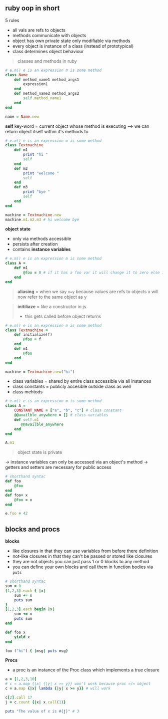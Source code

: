 ## ruby oop in short 

5 rules
- all vals are refs to objects
- methods communicate with objects 
- object has own private state only modifiable via methods
- every object is instance of a class (instead of prototypical)
- class determines object behaviour 

> classes and methods in ruby 

```ruby
# e.m() e is an expression m is some method
class Name 
    def method_name1 method_args1
        expression1
    end
    def method_name2 method_args2
        self.method_name1
    end
end

name = Name.new
```

**self** key-word = current object whose method is executing
--> we can return object itself within it's methods to 

```ruby
# e.m() e is an expression m is some method
class Textmachine 
    def m1 
        print "hi "
        self
    end
    def m2 
        print "welcome "
        self
    end
    def m3 
        print "bye "
        self
    end
end

machine = Textmachine.new
machine.m1.m2.m3 # hi welcome bye
```

**object state**

- only via methods accessible
- persists after creation
- contains **instance variables**
```ruby
# e.m() e is an expression m is some method
class A =
    def m1 
        @foo = 0 # if it has a foo var it will change it to zero else it will create one and initialize it to zero
    end
end
```

> **aliasing** = when we say `x=y` because values are refs to objects 
> x will now refer to the same object as y

> **initiliaze** = like a constructor in js 
> - this gets called before object returns

```ruby
# e.m() e is an expression m is some method
class Textmachine =
    def initialize(f) 
        @foo = f
    end
    def m1 
        @foo
    end
end

machine = Textmachine.new("hi")
```


- class variables = shared by entire class accessible via all instances
- class constants = publicly accesible outside class as well 
- class mehtods
```ruby
# e.m() e is an expression m is some method
class A =
    CONSTANT_NAME = ["a", "b", "c"] # class constant 
    @@availble_anywhere = [] # class variables 
    def self.m1 
       @@availble_anywhere
    end
end

A.m1
```

> object state is private 

-> instance variables can only be accessed via an object's method
-> getters and setters are necessary for public access

```ruby
# shorthand syntac
def foo
    @foo
end
def foo= x
    @foo = x
end

e.foo = 42
```

## blocks and procs

**blocks**
- like closures in that they can use variables from before there definition
- not-like closures in that they can't be passed or stored like closures
- they are not objects you can just pass 1 or 0 blocks to any method
- you can define your own blocks and call them in function bodies via `puts`

```ruby
# shorthand syntac
sum = 0
[1,2,3].each { |x|
    sum += x
    puts sum
}
[1,2,3].each begin |x|
    sum += x
    puts sum
end

def foo x
    yield x
end

foo ("hi") { |msg| puts msg} 
```

**Procs**
- a proc is an instance of the Proc class which implements a true closure

```ruby
a = [1,2,3,10]
# c = a.map {|x| {|y| x >= y}} won't work because proc =/= object
c = a.map {|x| lambda {|y| x >= y}} # will work

c[2].call 17
j = c.count {|x| x.call(1)}

puts "The value of x is #{j}" # 3
```

